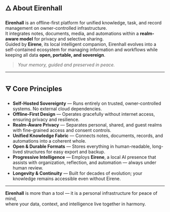 ## 🜂 About Eirenhall

**Eirenhall** is an offline-first platform for unified knowledge, task, and record management on owner-controlled infrastructure.  
It integrates notes, documents, media, and automations within a **realm-aware model** for privacy and selective sharing.  
Guided by **Eirene**, its local intelligent companion, Eirenhall evolves into a self-contained ecosystem for managing information and workflows while keeping all data **open, portable, and sovereign**.

> *Your memory, guided and preserved in peace.*

---

## 🜃 Core Principles

- **Self-Hosted Sovereignty** — Runs entirely on trusted, owner-controlled systems. No external cloud dependencies.  
- **Offline-First Design** — Operates gracefully without internet access, ensuring privacy and resilience.  
- **Realm-Aware Privacy** — Separates personal, shared, and guest realms with fine-grained access and consent controls.  
- **Unified Knowledge Fabric** — Connects notes, documents, records, and automations into a coherent whole.  
- **Open & Durable Formats** — Stores everything in human-readable, long-lived structures for easy export and backup.  
- **Progressive Intelligence** — Employs **Eirene**, a local AI presence that assists with organization, reflection, and automation — always under human review.  
- **Longevity & Continuity** — Built for decades of evolution; your knowledge remains accessible even without Eirene.

---

**Eirenhall** is more than a tool — it is a personal infrastructure for peace of mind,  
where your data, context, and intelligence live together in harmony.
